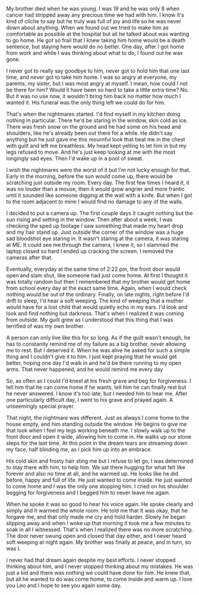My brother died when he was young. I was 19 and he was only 8 when cancer had stripped away any precious time we had with him. I know it's kind of cliche to say but he truly was full of joy and life so he was never down about anything. When we found out we tried to make him as comfortable as possible at the hospital but all he talked about was wanting to go home. He got so frail that I knew taking him home would be a death sentence, but staying here would do no better. One day, after I got home from work and while I was thinking about what to do, I found out he was gone.

I never got to really say goodbye to him, never got to hold him that one last time, and never got to take him home. I was so angry at everyone, my parents, my sister, but I was most angry at myself. I mean, how could I not be there for him? Would it have been so hard to take a little extra time? No. But it was no use now, it wouldn't bring him back no matter how much I wanted it. His funeral was the only thing left we could do for him.

That's when the nightmares started. I'd find myself in my kitchen doing nothing in particular. There he'd be staring in the window, skin cold as ice. There was fresh snow on the ground and he had some on his head and shoulders, like he's already been out there for a while. He didn't say anything but he just gave me this mournful look that beat me in the chest with guilt and left me breathless. My head kept yelling to let him in but my legs refused to move. And he's just keep looking at me with the most longingly sad eyes. Then I'd wake up in a pool of sweat.

I wish the nightmares were the worst of it but I'm not lucky enough for that. Early in the morning, before the sun would come up, there would be scratching just outside my room. Every day. The first few times I heard it, it was no louder than a mouse, then it would grow angrier and more frantic until it sounded like someone digging at the wall with a knife. But when I got to the room adjacent to mine I would find no damage to any of the walls.

I decided to put a camera up. The first couple days it caught nothing but the sun rising and setting in the window. Then after about a week, I was checking the sped up footage I saw something that made my heart drop and my hair stand up. Just outside the corner of the window was a huge sad bloodshot eye staring in. It wasn't staring at the camera, it was staring at ME. It could see me through the camera, I knew it, so I slammed the laptop closed so hard I ended up cracking the screen. I removed the cameras after that.

Eventually, everyday at the same time of 2:22 pm, the front door would open and slam shut, like someone had just come home. At first I thought it was totally random but then I remembered that my brother would get home from school every day at the exact same time. Again, when I would check nothing would be out of the ordinary. Finally, on late nights, right before I'd drift to sleep, I'd hear a soft weeping. The kind of weeping that a mother would have for a lost child that would quietly echo in my ears. I'd look and look and find nothing but darkness. That's when I realized it was coming from outside. My guilt grew as I understood that this thing that I was terrified of was my own brother.

A person can only live like this for so long. As if the guilt wasn't enough, he has to constantly remind me of my failure as a big brother, never allowing me to rest. But I deserved it. When he was alive he asked for such a simple thing and I couldn't give it to him. I just kept praying that he would get better, hoping one day I'd walk in and he'd be there running to my open arms. That never happened, and he would remind me every day 

So, as often as I could I'd kneel at his fresh grave and beg for forgiveness. I tell him that he can come home if he wants, tell him he can finally rest but he never answered. I know it's too late, but I needed him to hear me. After one particularly difficult day, I went to his grave and prayed again. A unseemingly special prayer.

That night, the nightmare was different. Just as always I come home to the house empty, and him standing outside the window. He begins to give me that look when I feel my legs working beneath me. I slowly walk up to the front door and open it wide, allowing him to come in. He walks up our stone steps for the last time. At this point in the dream tears are streaming down my face, half blinding me, as I pick him up into an embrace.

His cold skin and frosty hair sting me but I refuse to let go, I was determined to stay there with him, to help him. We sat there hugging for what felt like forever and also no time at all, and he warmed up. He looks like he did before, happy and full of life. He just wanted to come inside. He just wanted to come home and I was the only one stopping him. I cried on his shoulder begging for forgiveness and I begged him to never leave me again. 

When he spoke it was so good to hear his voice again. He spoke clearly and simply and it warmed the whole room. He told me that It was okay, that he forgave me, and that only made me cry and hold harder. Slowly he began slipping away and when I woke up that morning it took me a few minutes to soak in all I witnessed. That's when I realized there was no more scratching. The door never swung open and closed that day either, and I never heard soft weeping at night again. My brother was finally at peace, and in turn, so was I.

I never had that dream again despite my best efforts. I never stopped thinking about him, and I never stopped thinking about my mistakes. He was just a kid and there was nothing we could have done for him. He knew that, but all he wanted to do was come home, to come inside and warm up. I love you Leo and I hope to see you again some day.